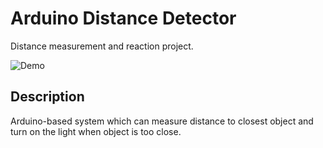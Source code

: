 # Arduino Distance Detector

Distance measurement and reaction project.

![Demo](docs/demo.gif)

## Description

Arduino-based system which can measure distance to closest object and turn on the light when object is too close.
